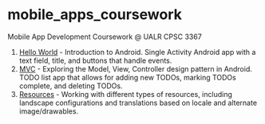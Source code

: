 # mobile_apps_coursework
Mobile App Development Coursework @ UALR CPSC 3367 



1.  [Hello World](https://github.com/mdjohns/mobile_apps_coursework/tree/master/01-hello-world/) - Introduction to Android. Single Activity Android app with a text field, title, and buttons that handle events.
2. [MVC](https://github.com/mdjohns/mobile_apps_coursework/tree/master/02-mvc) - Exploring the Model, View, Controller design pattern in Android. TODO list app that allows for adding new TODOs, marking TODOs complete, and deleting TODOs.
3. [Resources](https://github.com/mdjohns/mobile_apps_coursework/tree/master/03-android-resources) - Working with different types of resources, including landscape configurations and translations based on locale and alternate image/drawables.
